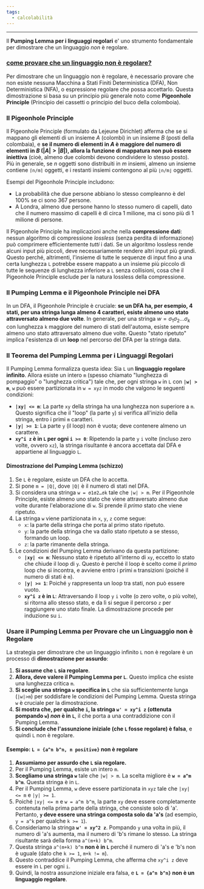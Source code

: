 ```yaml
---
tags:
  - calcolabilità
---
```

___
Il **Pumping Lemma per i linguaggi regolari** e' uno strumento fondamentale per dimostrare che un linguaggio _non_ è regolare.

### <u>come provare che un linguaggio non è regolare?</u>
Per dimostrare che un linguaggio non è regolare, è necessario provare che non esiste nessuna Macchina a Stati Finiti Deterministica (DFA), Non Deterministica (NFA), o espressione regolare che possa accettarlo. Questa dimostrazione si basa su un principio più generale noto come **Pigeonhole Principle** (Principio dei cassetti o principio del buco della colomboia).

### Il Pigeonhole Principle

Il Pigeonhole Principle (formulato da Lejeune Dirichlet) afferma che se si mappano gli elementi di un insieme $A$ (colombi) in un insieme $B$ (posti della colombaia), e **se il numero di elementi in $A$ è maggiore del numero di elementi in $B$ ($|A|>|B|$), allora la funzione di mappatura non può essere iniettiva** (cioè, almeno due colombi devono condividere lo stesso posto). Più in generale, se $n$ oggetti sono distribuiti in $m$ insiemi, almeno un insieme contiene `⌈n/m⌉` oggetti, e i restanti insiemi contengono al più `⌊n/m⌋` oggetti.

Esempi del Pigeonhole Principle includono:

- La probabilità che due persone abbiano lo stesso compleanno è del 100% se ci sono 367 persone.
- A Londra, almeno due persone hanno lo stesso numero di capelli, dato che il numero massimo di capelli è di circa 1 milione, ma ci sono più di 1 milione di persone.

Il Pigeonhole Principle ha implicazioni anche nella **compressione dati**: nessun algoritmo di compressione _lossless_ (senza perdita di informazione) può comprimere efficientemente _tutti_ i dati. Se un algoritmo lossless rende alcuni input più piccoli, deve necessariamente rendere altri input più grandi. Questo perché, altrimenti, l'insieme di tutte le sequenze di input fino a una certa lunghezza `L` potrebbe essere mappato a un insieme più piccolo di tutte le sequenze di lunghezza inferiore a `L` senza collisioni, cosa che il Pigeonhole Principle esclude per la natura lossless della compressione.

### Il Pumping Lemma e il Pigeonhole Principle nei DFA
In un DFA, il Pigeonhole Principle è cruciale: **se un DFA ha, per esempio, 4 stati, per una stringa lunga almeno 4 caratteri, esiste almeno uno stato attraversato almeno due volte**. In generale, per una stringa $w = σ_1σ_2…σ_k$ con lunghezza `k` maggiore del numero di stati dell'automa, esiste sempre almeno uno stato attraversato almeno due volte. Questo "stato ripetuto" implica l'esistenza di un **loop** nel percorso del DFA per la stringa data.

### Il Teorema del Pumping Lemma per i Linguaggi Regolari

Il Pumping Lemma formalizza questa idea: Sia `L` un **linguaggio regolare infinito**. Allora esiste un intero `m` (spesso chiamato "lunghezza di pompaggio" o "lunghezza critica") tale che, per ogni stringa `w` in `L` con **`|w| > m`**, `w` può essere partizionata in `w = xyz` in modo che valgono le seguenti condizioni:

- **`|xy| <= m`**: La parte `xy` della stringa ha una lunghezza non superiore a `m`. Questo significa che il "loop" (la parte `y`) si verifica all'inizio della stringa, entro i primi `m` caratteri.
- **`|y| >= 1`**: La parte `y` (il loop) non è vuota; deve contenere almeno un carattere.
- **`xy^i z` è in `L` per ogni `i >= 0`**: Ripetendo la parte `y` `i` volte (incluso zero volte, ovvero `xz`), la stringa risultante è ancora accettata dal DFA e appartiene al linguaggio `L`.

#### Dimostrazione del Pumping Lemma (schizzo)

1. Se `L` è regolare, esiste un DFA che lo accetta.
2. Si pone `m = |Q|`, dove `|Q|` è il numero di stati nel DFA.
3. Si considera una stringa `w = σ1σ2…σk` tale che `|w| > m`. Per il Pigeonhole Principle, esiste almeno uno stato che viene attraversato almeno due volte durante l'elaborazione di `w`. Si prende il _primo_ stato che viene ripetuto.
4. La stringa `w` viene partizionata in `x`, `y`, `z` come segue:
    - `x`: la parte della stringa che porta al primo stato ripetuto.
    - `y`: la parte della stringa che va dallo stato ripetuto a se stesso, formando un loop.
    - `z`: la parte rimanente della stringa.
5. Le condizioni del Pumping Lemma derivano da questa partizione:
    - **`|xy| <= m`**: Nessuno stato è ripetuto all'interno di `xy`, eccetto lo stato che chiude il loop di `y`. Questo è perché il loop è scelto come il _primo_ loop che si incontra, e avviene entro i primi `m` transizioni (poiché il numero di stati è `m`).
    - **`|y| >= 1`**: Poiché `y` rappresenta un loop tra stati, non può essere vuoto.
    - **`xy^i z` è in `L`**: Attraversando il loop `y` `i` volte (o zero volte, o più volte), si ritorna allo stesso stato, e da lì si segue il percorso `z` per raggiungere uno stato finale. La dimostrazione procede per induzione su `i`.

### Usare il Pumping Lemma per Provare che un Linguaggio non è Regolare

La strategia per dimostrare che un linguaggio infinito `L` non è regolare è un processo di **dimostrazione per assurdo**:

1. **Si assume che `L` sia regolare**.
2. **Allora, deve valere il Pumping Lemma per `L`**. Questo implica che esiste una lunghezza critica `m`.
3. **Si sceglie una stringa `w` specifica in `L`** che sia sufficientemente lunga (`|w|>m`) per soddisfare le condizioni del Pumping Lemma. Questa stringa `w` è cruciale per la dimostrazione.
4. **Si mostra che, per qualche `i`, la stringa `w' = xy^i z` (ottenuta pompando `w`) _non_ è in `L`**, il che porta a una contraddizione con il Pumping Lemma.
5. **Si conclude che l'assunzione iniziale (che `L` fosse regolare) è falsa**, e quindi `L` non è regolare.

#### Esempio: `L = {a^n b^n, n positive}` non è regolare

1. **Assumiamo per assurdo che `L` sia regolare.**
2. Per il Pumping Lemma, esiste un intero `m`.
3. **Scegliamo una stringa `w`** tale che `|w| > m`. La scelta migliore è **`w = a^m b^m`**. Questa stringa è in `L`.
4. Per il Pumping Lemma, `w` deve essere partizionata in `xyz` tale che `|xy| <= m` e `|y| >= 1`.
5. Poiché `|xy| <= m` e `w = a^m b^m`, la parte `xy` deve essere completamente contenuta nella prima parte della stringa, che consiste solo di 'a'. Pertanto, **`y` deve essere una stringa composta solo da 'a's** (ad esempio, `y = a^k` per qualche `k >= 1`).
6. Consideriamo la stringa **`w' = xy^2 z`**. Pompando `y` una volta in più, il numero di 'a's aumenta, ma il numero di 'b's rimane lo stesso. La stringa risultante sarà della forma `a^(m+k) b^m`.
7. Questa stringa `a^(m+k) b^m` **non è in `L`** perché il numero di 'a's e 'b's non è uguale (dato che `k >= 1`, `m+k != m`).
8. Questo contraddice il Pumping Lemma, che afferma che `xy^i z` deve essere in `L` per ogni `i`.
9. Quindi, la nostra assunzione iniziale era falsa, e **`L = {a^n b^n}` non è un linguaggio regolare**.